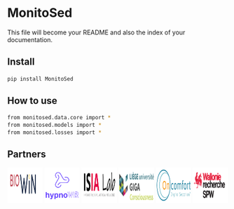 # MonitoSed


<!-- WARNING: THIS FILE WAS AUTOGENERATED! DO NOT EDIT! -->

This file will become your README and also the index of your
documentation.

## Install

``` sh
pip install MonitoSed
```

## How to use

``` sh
from monitosed.data.core import *
from monitosed.models import *
from monitosed.losses import *
```

## Partners

<div style="display: flex; justify-content: space-between;">

<img src="images/biowin.png" style="width: 16%;">
<img src="images/hypnovr.png" style="width: 16%;">
<img src="images/isia.png" style="width: 16%;">
<img src="images/liege.png" style="width: 16%;">
<img src="images/oncomfort.png" style="width: 16%;">
<img src="images/spw.png" style="width: 16%;">

</div>
